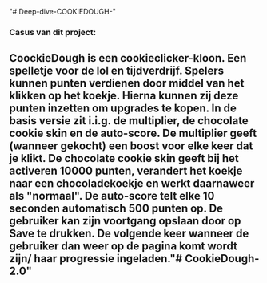 "# Deep-dive-COOKIEDOUGH-" 

### Casus van dit project: 

## CoockieDough is een cookieclicker-kloon. Een spelletje voor de lol en tijdverdrijf. Spelers kunnen punten verdienen door middel van het klikken op het koekje. Hierna kunnen zij deze punten inzetten om upgrades te kopen. In de basis versie zit i.i.g. de multiplier, de chocolate cookie skin en de auto-score. De multiplier geeft (wanneer gekocht) een boost voor elke keer dat je klikt. De chocolate cookie skin geeft bij het activeren 10000 punten, verandert het koekje naar een chocoladekoekje en werkt daarnaweer als "normaal". De auto-score telt elke 10 seconden automatisch 500 punten op. De gebruiker kan zijn voortgang opslaan door op Save te drukken. De volgende keer wanneer de gebruiker dan weer op de pagina komt wordt zijn/ haar progressie ingeladen."# CookieDough-2.0" 
